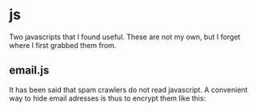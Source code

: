 # js
Two javascripts that I found useful. These are not my own, but I forget where I first grabbed them from.
## email.js
It has been said that spam crawlers do not read javascript. A convenient way to hide email adresses is thus to encrypt them like this:
    <script>mail("gmoutso","gmail",0,"")
You must load the script in the header of your page like `<script src="email.js"></script>`.
